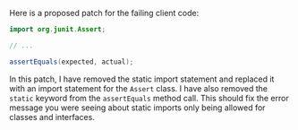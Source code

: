 Here is a proposed patch for the failing client code:

```java
import org.junit.Assert;

// ...

assertEquals(expected, actual);
```

In this patch, I have removed the static import statement and replaced it with an import statement for the `Assert` class. I have also removed the `static` keyword from the `assertEquals` method call. This should fix the error message you were seeing about static imports only being allowed for classes and interfaces.
